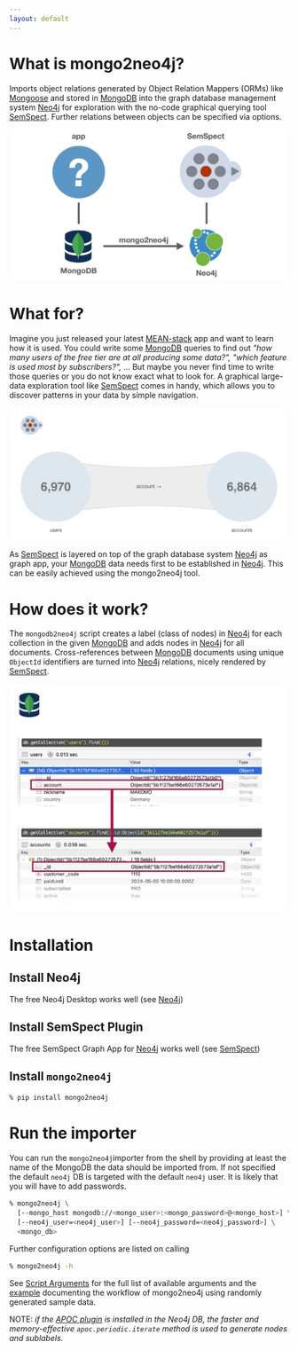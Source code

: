 ```yaml
---
layout: default
---
```


# What is mongo2neo4j?

Imports object relations generated by Object Relation Mappers (ORMs) like [Mongoose](https://mongoosejs.com/) and stored in [MongoDB](https://www.mongodb.com/) into the graph database management system [Neo4j](https://neo4j.com/) for exploration with the no-code graphical querying tool [SemSpect](https://www.semspect.de/). Further relations between objects can be specified via options.

![](https://github.com/MAKOMO/mongo2neo4j/blob/main/images/motivation.jpg?raw=true)


# What for?

Imagine you just released your latest [MEAN-stack](https://en.wikipedia.org/wiki/MEAN_(solution_stack)) app and want to learn how it is used. You could write some [MongoDB](https://www.mongodb.com/) queries to find out _"how many users of the free tier are at all producing some data?", "which feature is used most by subscribers?",_ ... But maybe you never find time to write those queries or you do not know exact what to look for. A graphical large-data exploration tool like [SemSpect](https://www.semspect.de/) comes in handy, which allows you to discover patterns in your data by simple navigation.

![](https://github.com/MAKOMO/mongo2neo4j/blob/main/images/semspect.jpg?raw=true)

As [SemSpect](https://www.semspect.de/) is layered on top of the graph database system [Neo4j](https://neo4j.com/) as graph app, your [MongoDB](https://www.mongodb.com/) data needs first to be established in [Neo4j](https://neo4j.com/). This can be easily achieved using the mongo2neo4j tool.


# How does it work?

The `mongodb2neo4j` script creates a label (class of nodes) in [Neo4j](https://neo4j.com/) for each collection in the given [MongoDB](https://www.mongodb.com/) and adds nodes in [Neo4j](https://neo4j.com/) for all documents. Cross-references between [MongoDB](https://www.mongodb.com/) documents using unique `ObjectId` identifiers are turned into [Neo4j](https://neo4j.com/) relations, nicely rendered by [SemSpect](https://www.semspect.de/).

![](https://github.com/MAKOMO/mongo2neo4j/blob/main/images/mongodb.jpg?raw=true)


# Installation

## Install Neo4j

The free Neo4j Desktop works well (see [Neo4j](https://neo4j.com/))

## Install SemSpect Plugin

The free SemSpect Graph App for [Neo4j](https://neo4j.com/) works well (see [SemSpect](https://www.semspect.de/))

## Install `mongo2neo4j`

```sh
% pip install mongo2neo4j
```

# Run the importer

You can run the `mongo2neo4j`importer from the shell by providing at least the name of the MongoDB the data should be imported from. If not specified the default `neo4j` DB is targeted with the default `neo4j` user. It is likely that you will have to add passwords.

```sh
% mongo2neo4j \
  [--mongo_host mongodb://<mongo_user>:<mongo_password>@<mongo_host>] \
  [--neo4j_user=<neo4j_user>] [--neo4j_password=<neo4j_password>] \
  <mongo_db>
```

Further configuration options are listed on calling

```sh
% mongo2neo4j -h
```

See [Script Arguments](https://github.com/MAKOMO/mongo2neo4j/wiki/Script-Arguments) for the full list of available arguments and the [example](https://github.com/MAKOMO/mongo2neo4j/blob/main/example/README.md) documenting the workflow of mongo2neo4j using randomly generated sample data. 


NOTE: *if the [APOC plugin](https://neo4j.com/docs/apoc/) is installed in the Neo4j DB, the faster and memory-effective `apoc.periodic.iterate` method is used to generate nodes and sublabels.*